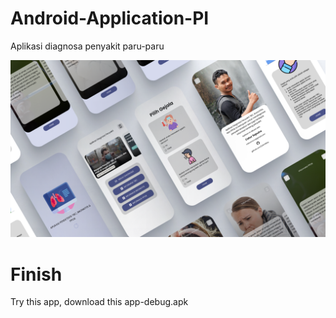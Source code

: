 # Android-Application-PI
Aplikasi diagnosa penyakit paru-paru

<img src="https://github.com/lolimilkita/Android-Application-PI/blob/master/img/mockup_pi.jpg" width="auto" height="auto">

# Finish
Try this app, download this app-debug.apk




